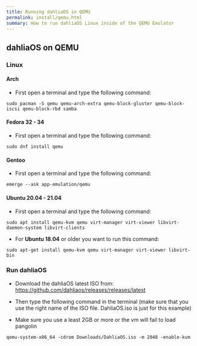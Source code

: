 ```yaml
---
title: Running dahliaOS in QEMU
permalink: install/qemu.html
summary: How to run dahliaOS Linux inside of the QEMU Emulator
---
```

## dahliaOS on QEMU

### Linux

#### Arch
- First open a terminal and type the following command:

```
sudo pacman -S qemu qemu-arch-extra qemu-block-gluster qemu-block-iscsi qemu-block-rbd samba
```

#### Fedora 32 - 34
- First open a terminal and type the following command:

```
sudo dnf install qemu
```

#### Gentoo
- First open a terminal and type the following command:

```
emerge --ask app-emulation/qemu
```

#### Ubuntu 20.04 - 21.04
- First open a terminal and type the following command:

```
sudo apt install qemu-kvm qemu virt-manager virt-viewer libvirt-daemon-system libvirt-clients
```

- For **Ubuntu 18.04** or older you want to run this command: 

```
sudo apt-get install qemu-kvm qemu virt-manager virt-viewer libvirt-bin
```

### Run dahliaOS
- Download the dahliaOS latest ISO from: https://github.com/dahliaos/releases/releases/latest

- Then type the following command in the terminal (make sure that you use the right name of the ISO file. DahliaOS.iso is just for this example)

- Make sure you use a least 2GB or more or the vm will fail to load pangolin

```
qemu-system-x86_64 -cdrom Downloads/DahliaOS.iso -m 2048 -enable-kvm
```
